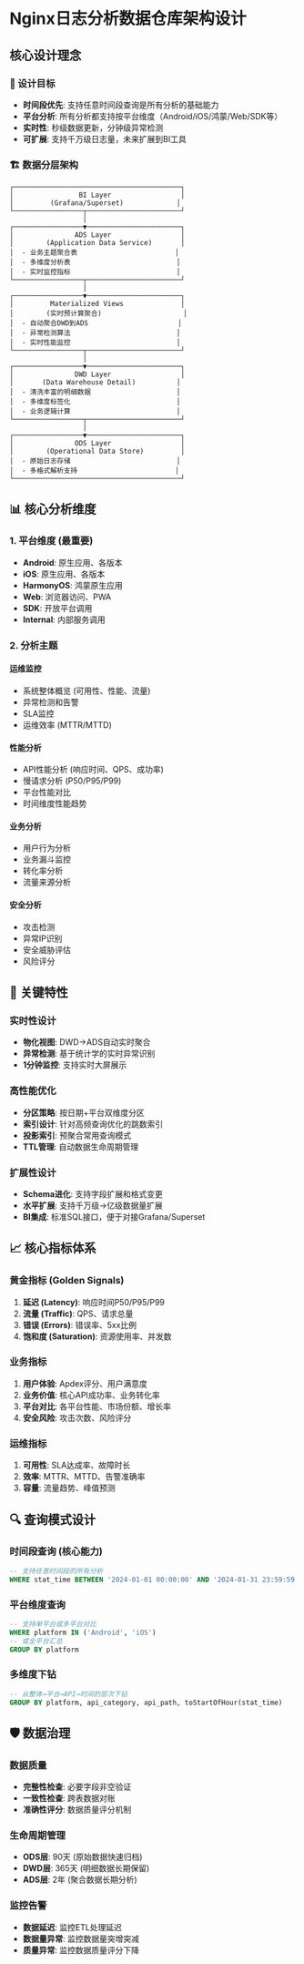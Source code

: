 # Nginx日志分析数据仓库架构设计

## 核心设计理念

### 🎯 设计目标
- **时间段优先**: 支持任意时间段查询是所有分析的基础能力
- **平台分析**: 所有分析都支持按平台维度（Android/iOS/鸿蒙/Web/SDK等）
- **实时性**: 秒级数据更新，分钟级异常检测
- **可扩展**: 支持千万级日志量，未来扩展到BI工具

### 🏗️ 数据分层架构

```
┌─────────────────────────────────────────┐
│                BI Layer                 │ 
│         (Grafana/Superset)             │
└─────────────────┬───────────────────────┘
                  │
┌─────────────────▼───────────────────────┐
│               ADS Layer                 │
│        (Application Data Service)       │
│  - 业务主题聚合表                        │
│  - 多维度分析表                          │  
│  - 实时监控指标                          │
└─────────────────┬───────────────────────┘
                  │
┌─────────────────▼───────────────────────┐
│         Materialized Views              │
│        (实时预计算聚合)                    │
│  - 自动聚合DWD到ADS                      │
│  - 异常检测算法                          │
│  - 实时性能监控                          │
└─────────────────┬───────────────────────┘
                  │
┌─────────────────▼───────────────────────┐
│               DWD Layer                 │
│       (Data Warehouse Detail)          │
│  - 清洗丰富的明细数据                     │
│  - 多维度标签化                          │
│  - 业务逻辑计算                          │
└─────────────────┬───────────────────────┘
                  │
┌─────────────────▼───────────────────────┐
│               ODS Layer                 │
│        (Operational Data Store)         │
│  - 原始日志存储                          │
│  - 多格式解析支持                        │
└─────────────────────────────────────────┘
```

## 📊 核心分析维度

### 1. 平台维度 (最重要)
- **Android**: 原生应用、各版本
- **iOS**: 原生应用、各版本  
- **HarmonyOS**: 鸿蒙原生应用
- **Web**: 浏览器访问、PWA
- **SDK**: 开放平台调用
- **Internal**: 内部服务调用

### 2. 分析主题
#### 运维监控
- 系统整体概览 (可用性、性能、流量)
- 异常检测和告警
- SLA监控
- 运维效率 (MTTR/MTTD)

#### 性能分析  
- API性能分析 (响应时间、QPS、成功率)
- 慢请求分析 (P50/P95/P99)
- 平台性能对比
- 时间维度性能趋势

#### 业务分析
- 用户行为分析
- 业务漏斗监控
- 转化率分析
- 流量来源分析

#### 安全分析
- 攻击检测
- 异常IP识别
- 安全威胁评估
- 风险评分

## 🚀 关键特性

### 实时性设计
- **物化视图**: DWD→ADS自动实时聚合
- **异常检测**: 基于统计学的实时异常识别
- **1分钟监控**: 支持实时大屏展示

### 高性能优化
- **分区策略**: 按日期+平台双维度分区
- **索引设计**: 针对高频查询优化的跳数索引  
- **投影索引**: 预聚合常用查询模式
- **TTL管理**: 自动数据生命周期管理

### 扩展性设计
- **Schema进化**: 支持字段扩展和格式变更
- **水平扩展**: 支持千万级→亿级数据量扩展
- **BI集成**: 标准SQL接口，便于对接Grafana/Superset

## 📈 核心指标体系

### 黄金指标 (Golden Signals)
1. **延迟 (Latency)**: 响应时间P50/P95/P99
2. **流量 (Traffic)**: QPS、请求总量
3. **错误 (Errors)**: 错误率、5xx比例
4. **饱和度 (Saturation)**: 资源使用率、并发数

### 业务指标
1. **用户体验**: Apdex评分、用户满意度
2. **业务价值**: 核心API成功率、业务转化率
3. **平台对比**: 各平台性能、市场份额、增长率
4. **安全风险**: 攻击次数、风险评分

### 运维指标  
1. **可用性**: SLA达成率、故障时长
2. **效率**: MTTR、MTTD、告警准确率
3. **容量**: 流量趋势、峰值预测

## 🔍 查询模式设计

### 时间段查询 (核心能力)
```sql
-- 支持任意时间段的所有分析
WHERE stat_time BETWEEN '2024-01-01 00:00:00' AND '2024-01-31 23:59:59'
```

### 平台维度查询
```sql  
-- 支持单平台或多平台对比
WHERE platform IN ('Android', 'iOS') 
-- 或全平台汇总
GROUP BY platform
```

### 多维度下钻
```sql
-- 从整体→平台→API→时间的层次下钻
GROUP BY platform, api_category, api_path, toStartOfHour(stat_time)
```

## 🛡️ 数据治理

### 数据质量
- **完整性检查**: 必要字段非空验证
- **一致性检查**: 跨表数据对账
- **准确性评分**: 数据质量评分机制

### 生命周期管理
- **ODS层**: 90天 (原始数据快速归档)
- **DWD层**: 365天 (明细数据长期保留)  
- **ADS层**: 2年 (聚合数据长期分析)

### 监控告警
- **数据延迟**: 监控ETL处理延迟
- **数据量异常**: 监控数据量突增突减
- **质量异常**: 监控数据质量评分下降